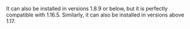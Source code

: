 It can also be installed in versions 1.8.9 or below, but it is perfectly compatible with 1.16.5. Similarly, it can also be installed in versions above 1.17.